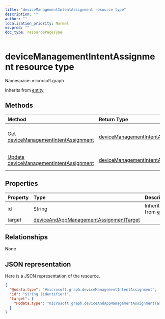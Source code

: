 ```yaml
---
title: "deviceManagementIntentAssignment resource type"
description: ""
author: ""
localization_priority: Normal
ms.prod: ""
doc_type: resourcePageType
---
```


# deviceManagementIntentAssignment resource type


Namespace: microsoft.graph




Inherits from [entity](../resources/entity.md)

## Methods
|Method|Return Type|Description|
|:---|:---|:---|
|[Get deviceManagementIntentAssignment](../api/devicemanagementintentassignment-get.md)|[deviceManagementIntentAssignment](../resources/devicemanagementintentassignment.md)|Read properties and relationships of the [deviceManagementIntentAssignment](../resources/devicemanagementintentassignment.md) object.|
|[Update deviceManagementIntentAssignment](../api/devicemanagementintentassignment-update.md)|[deviceManagementIntentAssignment](../resources/devicemanagementintentassignment.md)|Update the properties of a [deviceManagementIntentAssignment](../resources/devicemanagementintentassignment.md) object.|

## Properties
|Property|Type|Description|
|:---|:---|:---|
|id|String| Inherited from [entity](../resources/entity.md)|
|target|[deviceAndAppManagementAssignmentTarget](../resources/deviceandappmanagementassignmenttarget.md)||

## Relationships
None

## JSON representation
Here is a JSON representation of the resource.
<!-- {
  "blockType": "resource",
  "keyProperty": "id",
  "@odata.type": "microsoft.graph.deviceManagementIntentAssignment",
  "baseType": "microsoft.graph.entity",
  "openType": false
}
-->
``` json
{
  "@odata.type": "#microsoft.graph.deviceManagementIntentAssignment",
  "id": "String (identifier)",
  "target": {
    "@odata.type": "microsoft.graph.deviceAndAppManagementAssignmentTarget"
  }
}
```

